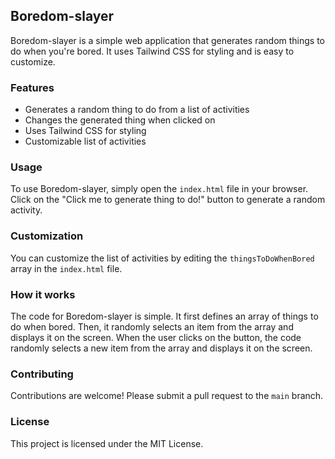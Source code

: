 ## Boredom-slayer

Boredom-slayer is a simple web application that generates random things to do when you're bored. It uses Tailwind CSS for styling and is easy to customize.

### Features

- Generates a random thing to do from a list of activities
- Changes the generated thing when clicked on
- Uses Tailwind CSS for styling
- Customizable list of activities

### Usage

To use Boredom-slayer, simply open the `index.html` file in your browser. Click on the "Click me to generate thing to do!" button to generate a random activity.

### Customization

You can customize the list of activities by editing the `thingsToDoWhenBored` array in the `index.html` file.

### How it works

The code for Boredom-slayer is simple. It first defines an array of things to do when bored. Then, it randomly selects an item from the array and displays it on the screen. When the user clicks on the button, the code randomly selects a new item from the array and displays it on the screen.

### Contributing

Contributions are welcome! Please submit a pull request to the `main` branch.

### License

This project is licensed under the MIT License.